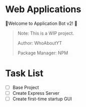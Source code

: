 # Web Applications
👋Welcome to Application Bot v2! 👋 

> Note: This is a WIP project.
>
> Author: WhoAboutYT
> 
> Package Manager: NPM

# Task List

- [ ] Base Project 
- [ ] Create Express Server
- [ ] Create first-time startup GUI

